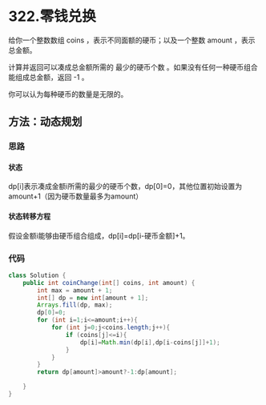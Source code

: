 # 322.零钱兑换

给你一个整数数组 coins ，表示不同面额的硬币；以及一个整数 amount ，表示总金额。

计算并返回可以凑成总金额所需的 最少的硬币个数 。如果没有任何一种硬币组合能组成总金额，返回 -1 。

你可以认为每种硬币的数量是无限的。

## 方法：动态规划

### 思路

#### 状态

dp[i]表示凑成金额i所需的最少的硬币个数，dp[0]=0，其他位置初始设置为amount+1（因为硬币数量最多为amount）

#### 状态转移方程

假设金额i能够由硬币组合组成，dp[i]=dp[i-硬币金额]+1。

### 代码

```java
class Solution {
    public int coinChange(int[] coins, int amount) {
        int max = amount + 1;
        int[] dp = new int[amount + 1];
        Arrays.fill(dp, max);
        dp[0]=0;
        for (int i=1;i<=amount;i++){
            for (int j=0;j<coins.length;j++){
                if (coins[j]<=i){
                    dp[i]=Math.min(dp[i],dp[i-coins[j]]+1);
                }
            }
        }
        return dp[amount]>amount?-1:dp[amount];

    }
}
```





